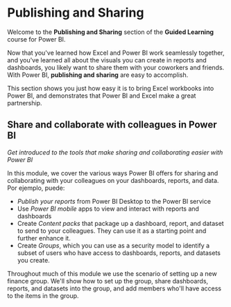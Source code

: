 <properties
   pageTitle="Introduction to Content Packs, Security, and Groups"
   description="These tools make sharing and collaborating easy"
   services="powerbi"
   documentationCenter=""
   authors="davidiseminger"
   manager="mblythe"
   backup=""
   editor=""
   tags=""
   qualityFocus="no"
   qualityDate=""
   featuredVideoId="HlN7o6BvIE4"
   featuredVideoThumb=""
   courseDuration="2m"/>

<tags
   ms.service="powerbi"
   ms.devlang="NA"
   ms.topic="get-started-article"
   ms.tgt_pltfrm="NA"
   ms.workload="powerbi"
   ms.date="09/29/2016"
   ms.author="davidi"/>

# Publishing and Sharing

Welcome to the <bpt id="p1">**</bpt>Publishing and Sharing<ept id="p1">**</ept> section of the <bpt id="p2">**</bpt>Guided Learning<ept id="p2">**</ept> course for Power BI.

Now that you've learned how Excel and Power BI work seamlessly together, and you've learned all about the visuals you can create in reports and dashboards, you likely want to share them with your coworkers and friends. With Power BI, <bpt id="p1">**</bpt>publishing and sharing<ept id="p1">**</ept> are easy to accomplish.

This section shows you just how easy it is to bring Excel workbooks into Power BI, and demonstrates that Power BI and Excel make a great partnership.

## Share and collaborate with colleagues in Power BI

*Get introduced to the tools that make sharing and collaborating easier with Power BI*

In this module, we cover the various ways Power BI offers for sharing and collaborating with your colleagues on your dashboards, reports, and data. Por ejemplo, puede:

-   <bpt id="p1">*</bpt>Publish your reports<ept id="p1">*</ept> from Power BI Desktop to the Power BI service
-   Use <bpt id="p1">*</bpt>Power BI mobile<ept id="p1">*</ept> apps to view and interact with reports and dashboards
-   Create <bpt id="p1">*</bpt>Content packs<ept id="p1">*</ept> that package up a dashboard, report, and dataset to send to your colleagues. They can use it as a starting point and further enhance it.
-   Create <bpt id="p1">*</bpt>Groups<ept id="p1">*</ept>, which you can use as a security model to identify a subset of users who have access to dashboards, reports, and datasets you create.

Throughout much of this module we use the scenario of setting up a new finance group. We'll show how to set up the group, share dashboards, reports, and datasets into the group, and add members who'll have access to the items in the group.
